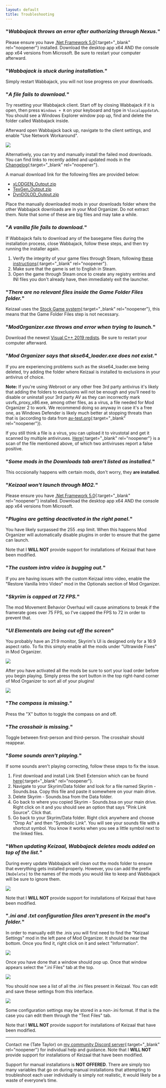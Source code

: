```yaml
---
layout: default
title: Troubleshooting
---
```

### "*Wabbajack throws an error after authorizing through Nexus.*"

Please ensure you have [.Net Framework 5.0](https://dotnet.microsoft.com/download/dotnet/5.0/runtime){:target="_blank" rel="noopener"} installed. Download the desktop app x64 AND the console app x64 versions from Microsoft. Be sure to restart your computer afterward.

### "*Wabbajack is stuck during installation.*"

Simply restart Wabbajack, you will not lose progress on your downloads.

### "*A file fails to download.*"

Try resetting your Wabbajack client. Start off by closing Wabbajack if it is open, then press `Windows + R` on your keyboard and type in `%localappdata%`. You should see a Windows Explorer window pop up, find and delete the folder called Wabbajack inside.

Afterward open Wabbajack back up, navigate to the client settings, and enable "Use Network Workaround".

![](https://i.ibb.co/FDPDrfk/Discord-VPN.png)

Alternatively, you can try and manually install the failed mod downloads. You can find links to recently added and updated mods in the [Changelog](https://keizaal.github.io/Keizaal/CHANGELOG.html){:target="_blank" rel="noopener"}. 

A manual download link for the following files are provided below:

- [xLODGEN_Output.zip](https://github.com/Keizaal/Keizaal/releases/download/6.0.0/xLODGEN_Output.zip)
- [TexGen_Output.zip](https://github.com/Keizaal/Keizaal/releases/download/6.0.0/TexGen_Output.zip)
- [DynDOLOD_Output.zip](https://github.com/Keizaal/Keizaal/releases/download/6.0.0/DynDOLOD_Output.zip)

Place the manually downloaded mods in your downloads folder where the other Wabbajack downloads are in your Mod Organizer. Do not extract them. Note that some of these are big files and may take a while.

### "*A vanilla file fails to download.*"

If Wabbajack fails to download any of the basegame files during the installation process, close Wabbajack, follow these steps, and then try running the installer again.
1) Verify the integrity of your game files through Steam, following [these instructions](https://support.steampowered.com/kb_article.php?ref=2037-QEUH-3335){:target="_blank" rel="noopener"}.
2) Make sure that the game is set to English in Steam.
3) Open the game through Steam once to create any registry entries and INI files you don't already have, then immediately exit the launcher.

### "*There are no relevant files inside the Game Folder Files folder.*"

Keizaal uses the [Stock Game system](https://github.com/wabbajack-tools/wabbajack/wiki/Keeping-The-Game-Folder-Clean-(via-local-game-installs)){:target="_blank" rel="noopener"}, this means that the Game Folder Files step is not necessary.

### "*ModOrganizer.exe throws and error when trying to launch.*"

Download the newest [Visual C++ 2019 redists](https://aka.ms/vs/16/release/vc_redist.x64.exe). Be sure to restart your computer afterward.

### "*Mod Organizer says that skse64_loader.exe does not exist.*"

If you are experiencing problems such as the skse64_loader.exe being deleted, try adding the folder where Keizaal is installed to exclusions in your antivirus of choice.

**Note:** If you're using Webroot or any other free 3rd party antivirus it's likely that adding the folders to exclusions will not be enough and you'll need to disable or uninstall your 3rd party AV as they can incorrectly mark usvfs_proxy_x86.exe, among other files, as a virus, a file needed for Mod Organizer 2 to work. We recommend doing so anyway in case it's a free one, as Windows Defender is likely much better at stopping threats than that is (according to data from [av-test.org](https://www.av-test.org/en/antivirus/home-windows/){:target="_blank" rel="noopener"}).

If you still think a file is a virus, you can upload it to virustotal and get it scanned by multiple antiviruses. [Here](https://www.virustotal.com/gui/file/356c029b7bf0bed41460ceacf2c756560101b9b0977c349925d81d76392dd0c4/detection){:target="_blank" rel="noopener"} is a scan of the file mentioned above, of which two antiviruses report a false positive.

### "*Some mods in the Downloads tab aren't listed as installed.*"

This occsionally happens with certain mods, don't worry, they **are installed**.

### "*Keizaal won't launch through MO2.*"

Please ensure you have [.Net Framework 5.0](https://dotnet.microsoft.com/download/dotnet/5.0/runtime){:target="_blank" rel="noopener"} installed. Download the desktop app x64 AND the console app x64 versions from Microsoft.

### "*Plugins are getting deactivated in the right panel.*"

You have likely surpassed the 255 .esp limit. When this happens Mod Organizer will automatically disable plugins in order to ensure that the game can launch.

Note that I **WILL NOT** provide support for installations of Keizaal that have been modified.

### "*The custom intro video is bugging out.*"

If you are having issues with the custom Keizaal intro video, enable the "Restore Vanilla Intro Video" mod in the Optionals section of Mod Organizer.

### "*Skyrim is capped at 72 FPS.*"

The mod Movement Behavior Overhaul will cause animations to break if the framerate goes over 75 FPS, so I've capped the FPS to 72 in order to prevent that.

### "*UI Elementals are being cut off the screen"*

You probably have an 21:9 monitor, Skyrim's UI is designed only for a 16:9 aspect ratio. To fix this simply enable all the mods under "Ultrawide Fixes" in Mod Organizer.

![](https://raw.githubusercontent.com/Keizaal/Keizaal/main/assets/images/installation%20guide/18.%20Optional%20Mods.png)

After you have activated all the mods be sure to sort your load order before you begin playing. Simply press the sort button in the top right-hand corner of Mod Organizer to sort all of your plugins!

![](https://raw.githubusercontent.com/PierreDespereaux/Keizaal/main/assets/images/installation%20guide/11.%20LOOT.png)

### "*The compass is missing.*"

Press the "X" button to toggle the compass on and off.

### "*The crosshair is missing.*"

Toggle between first-person and third-person. The crosshair should reappear.

### "*Some sounds aren't playing.*"

If some sounds aren't playing correcting, follow these steps to fix the issue.
1. First download and install Link Shell Extension which can be found [here](http://schinagl.priv.at/nt/hardlinkshellext/linkshellextension.html){:target="_blank" rel="noopener"}.
2. Navigate to your Skyrim/Data folder and look for a file named Skyrim - Sounds.bsa. Copy this file and paste it somewhere on your main drive.
3. Delete Skyrim - Sounds.bsa from the Data folder.
4. Go back to where you copied Skyrim - Sounds.bsa on your main drive. Right click on it and you should see an option that says "Pink Link Source". Click that.
5. Go back to your Skyrim/Data folder. Right click anywhere and choose "Drop As" and then "Symbolic Link". You will see your sounds file with a shortcut symbol. You know it works when you see a little symbol next to the linked files.

### "*When updating Keizaal, Wabbajack deletes mods added on top of the list.*"

During every update Wabbajack will clean out the mods folder to ensure that everything gets installed properly. However, you can add the prefix `[NoDelete]` to the names of the mods you would like to keep and Wabbajack will be sure to ignore them.

![](https://raw.githubusercontent.com/PierreDespereaux/Keizaal/main/assets/images/installation%20guide/12.%20No%20Delete.PNG)

Note that I **WILL NOT** provide support for installations of Keizaal that have been modified.

### "*.ini and .txt configuration files aren't present in the mod's folder.*"

In order to manually edit the .inis you will first need to find the "Keizaal Settings" mod in the left pane of Mod Organizer. It should be near the bottom. Once you find it, right click on it and select "Information".

![](https://raw.githubusercontent.com/PierreDespereaux/Keizaal/main/assets/images/installation%20guide/8.%20Keizaal%20Settings.PNG)

Once you have done that a window should pop up. Once that window appears select the ".ini Files" tab at the top.

![](https://raw.githubusercontent.com/PierreDespereaux/Keizaal/main/assets/images/installation%20guide/9.%20Navigate%20to%20.inis.PNG)

You should now see a list of all the .ini files present in Keizaal. You can edit and save these settings from this interface.

![](https://raw.githubusercontent.com/PierreDespereaux/Keizaal/main/assets/images/installation%20guide/10.%20Edit%20.inis.PNG)

Some configuration settings may be stored in a non-.ini format. If that is the case you can edit them through the "Text Files" tab.

Note that I **WILL NOT** provide support for installations of Keizaal that have been modified.

---

Contact me (Tate Taylor) on [my community Discord server](https://discord.gg/eYZJFP8){:target="_blank" rel="noopener"} for individual help and guidance. Note that I **WILL NOT** provide support for installations of Keizaal that have been modified.

Support for manual installations is **NOT OFFERED**. There are simply too many variables that go on during manual installations that attempting to troubleshoot each user individually is simply not realistic, it would likely be a waste of everyone’s time.
